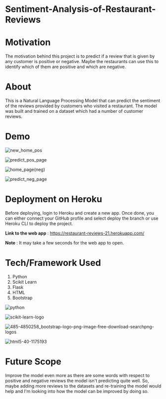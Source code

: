 # Sentiment-Analysis-of-Restaurant-Reviews

# Motivation
The motivation behind this project is to predict if a review that is given by any customer is positive or negative. Maybe the restaurants can use this to identify which of them are positive and which are negative.

# About
This is a Natural Language Processing Model that can predict the sentiment of the reviews provided by customers who visited a restaurant. The model was built and trained on a dataset which had a number of customer reviews. 

# Demo
![new_home_pos](https://user-images.githubusercontent.com/66258607/110311379-b4302280-8029-11eb-8963-f42cf305b8cd.PNG)

![predict_pos_page](https://user-images.githubusercontent.com/66258607/110284341-ac5f8680-8007-11eb-93c5-c80e221f3182.PNG)

![home_page(neg)](https://user-images.githubusercontent.com/66258607/110284409-c8fbbe80-8007-11eb-9a14-1c60880f1299.PNG)

![predict_neg_page](https://user-images.githubusercontent.com/66258607/110284502-ec266e00-8007-11eb-8f33-cebb740f860c.PNG)

# Deployment on Heroku
Before deploying, login to Heroku and create a new app. Once done, you can either connect your GitHub profile and select deploy the branch or use Heroku CLI to deploy the project. 

**Link to the web app** : https://restaurant-reviews-21.herokuapp.com/

**Note** : It may take a few seconds for the web app to open.

# Tech/Framework Used
1. Python
2. Scikit Learn
3. Flask
4. HTML
5. Bootstrap

![python](https://user-images.githubusercontent.com/66258607/110285426-3e1bc380-8009-11eb-84d1-0543a73f422d.png)

![scikit-learn-logo](https://user-images.githubusercontent.com/66258607/110285544-673c5400-8009-11eb-9afa-cca3eba42a55.png)

![485-4850258_bootstrap-logo-png-image-free-download-searchpng-logos](https://user-images.githubusercontent.com/66258607/110285841-ddd95180-8009-11eb-8b3a-c182f1f86276.png)

![html5-40-1175193](https://user-images.githubusercontent.com/66258607/110309702-aed1d880-8027-11eb-95e9-01afec5fe66a.png)


# Future Scope
Improve the model even more as there are some words with respect to positive and negative reviews the model isn't predicting quite well. So, maybe adding more reviews to the datasets and re-training the model would help and I'm looking into how the model can be improved by doing so.

